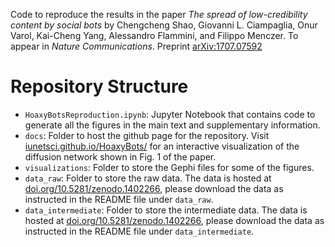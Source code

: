 Code to reproduce the results in the paper *The spread of low-credibility content by social bots* by Chengcheng Shao, Giovanni L. Ciampaglia, Onur Varol, Kai-Cheng Yang, Alessandro Flammini, and Filippo Menczer. To appear in *Nature Communications*. Preprint [arXiv:1707.07592](https://arxiv.org/abs/1707.07592)

# Repository Structure

- `HoaxyBotsReproduction.ipynb`: Jupyter Notebook that contains code to generate all the figures in the main text and supplementary information.
- `docs`: Folder to host the github page for the repository. Visit [iunetsci.github.io/HoaxyBots/](https://iunetsci.github.io/HoaxyBots/) for an interactive visualization of the diffusion network shown in Fig. 1 of the paper.
- `visualizations`: Folder to store the Gephi files for some of the figures.
- `data_raw`: Folder to store the raw data. The data is hosted at [doi.org/10.5281/zenodo.1402266](https://doi.org/10.5281/zenodo.1402266), please download the data as instructed in the README file under `data_raw`.
- `data_intermediate`: Folder to store the intermediate data. The data is hosted at [doi.org/10.5281/zenodo.1402266](https://www.doi.org/10.5281/zenodo.1402266), please download the data as instructed in the README file under `data_intermediate`.

